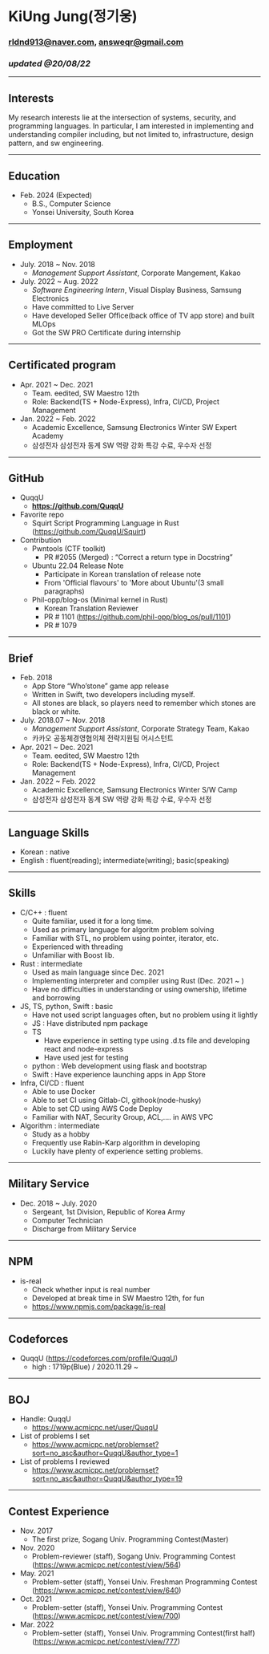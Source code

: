 # KiUng Jung(정기웅)

### rldnd913@naver.com, answeqr@gmail.com

### _updated @20/08/22_

---

## Interests
My research interests lie at the intersection of systems, security, and programming languages. In particular, I am interested in implementing and understanding compiler including, but not limited to, infrastructure, design pattern, and sw engineering.

---

## Education

-   Feb. 2024 (Expected)
    -   B.S., Computer Science
    -   Yonsei University, South Korea

---

## Employment

-   July. 2018 ~ Nov. 2018
    -   _Management Support Assistant_, Corporate Mangement, Kakao
-   July. 2022 ~ Aug. 2022
    -   _Software Engineering Intern_, Visual Display Business, Samsung Electronics
    -   Have committed to Live Server
    -   Have developed Seller Office(back office of TV app store) and built MLOps
    -   Got the SW PRO Certificate during internship

---

## Certificated program

-   Apr. 2021 ~ Dec. 2021
    -   Team. eedited, SW Maestro 12th
    -   Role: Backend(TS + Node-Express), Infra, CI/CD, Project Management
-   Jan. 2022 ~ Feb. 2022
    -   Academic Excellence, Samsung Electronics Winter SW Expert Academy
    -   삼성전자 삼성전자 동계 SW 역량 강화 특강 수료, 우수자 선정

---

## GitHub

-   QuqqU
    -   **https://github.com/QuqqU**
-   Favorite repo
    -   Squirt Script Programming Language in Rust (https://github.com/QuqqU/Squirt)
-   Contribution
    -   Pwntools (CTF toolkit)
        -   PR #2055 (Merged) : “Correct a return type in Docstring”
    -   Ubuntu 22.04 Release Note
        -   Participate in Korean translation of release note
        -   From 'Official flavours' to 'More about Ubuntu'(3 small paragraphs)
    -   Phil-opp/blog-os (Minimal kernel in Rust)
        -   Korean Translation Reviewer
        -   PR # 1101 (https://github.com/phil-opp/blog_os/pull/1101)
        -   PR # 1079

---

## Brief

-   Feb. 2018
    -   App Store “Who’stone” game app release
    -   Written in Swift, two developers including myself.
    -   All stones are black, so players need to remember which stones are black or white.
-   July. 2018.07 ~ Nov. 2018
    -   _Management Support Assistant_, Corporate Strategy Team, Kakao
    -   카카오 공동체경영협의체 전략지원팀 어시스턴트
-   Apr. 2021 ~ Dec. 2021
    -   Team. eedited, SW Maestro 12th
    -   Role: Backend(TS + Node-Express), Infra, CI/CD, Project Management
-   Jan. 2022 ~ Feb. 2022
    -   Academic Excellence, Samsung Electronics Winter S/W Camp
    -   삼성전자 삼성전자 동계 SW 역량 강화 특강 수료, 우수자 선정

---

## Language Skills

-   Korean : native
-   English : fluent(reading); intermediate(writing); basic(speaking)

---

## Skills

-   C/C++ : fluent
    -   Quite familiar, used it for a long time.
    -   Used as primary language for algoritm problem solving
    -   Familiar with STL, no problem using pointer, iterator, etc.
    -   Experienced with threading
    -   Unfamiliar with Boost lib.
-   Rust : intermediate
    -   Used as main language since Dec. 2021
    -   Implementing interpreter and compiler using Rust (Dec. 2021 ~ )
    -   Have no difficulties in understanding or using ownership, lifetime and borrowing
-   JS, TS, python, Swift : basic
    -   Have not used script languages often, but no problem using it lightly
    -   JS : Have distributed npm package
    -   TS
        -   Have experience in setting type using .d.ts file and developing react and node-express
        -   Have used jest for testing
    -   python : Web development using flask and bootstrap
    -   Swift : Have experience launching apps in App Store
-   Infra, CI/CD : fluent
    -   Able to use Docker
    -   Able to set CI using Gitlab-CI, githook(node-husky)
    -   Able to set CD using AWS Code Deploy
    -   Familiar with NAT, Security Group, ACL,.... in AWS VPC
-   Algorithm : intermediate
    -   Study as a hobby
    -   Frequently use Rabin-Karp algorithm in developing
    -   Luckily have plenty of experience setting problems.

---

## Military Service

-   Dec. 2018 ~ July. 2020
    -   Sergeant, 1st Division, Republic of Korea Army
    -   Computer Technician
    -   Discharge from Military Service

---

## NPM

-   is-real
    -   Check whether input is real number
    -   Developed at break time in SW Maestro 12th, for fun
    -   https://www.npmjs.com/package/is-real

---

## Codeforces

-   QuqqU (https://codeforces.com/profile/QuqqU)
    -   high : 1719p(Blue) / 2020.11.29 ~

---

## BOJ

-   Handle: QuqqU
    -   https://www.acmicpc.net/user/QuqqU
-   List of problems I set
    -   https://www.acmicpc.net/problemset?sort=no_asc&author=QuqqU&author_type=1
-   List of problems I reviewed
    -   https://www.acmicpc.net/problemset?sort=no_asc&author=QuqqU&author_type=19

---

## Contest Experience

-   Nov. 2017
    -   The first prize, Sogang Univ. Programming Contest(Master)
-   Nov. 2020
    -   Problem-reviewer (staff), Sogang Univ. Programming Contest
        (https://www.acmicpc.net/contest/view/564)
-   May. 2021
    -   Problem-setter (staff), Yonsei Univ. Freshman Programming Contest
        (https://www.acmicpc.net/contest/view/640)
-   Oct. 2021
    -   Problem-setter (staff), Yonsei Univ. Programming Contest
        (https://www.acmicpc.net/contest/view/700)
-   Mar. 2022
    -   Problem-setter (staff), Yonsei Univ. Programming Contest(first half)
        (https://www.acmicpc.net/contest/view/777)
